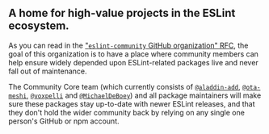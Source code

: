 ## A home for high-value projects in the ESLint ecosystem.

As you can read in the
["`eslint-community` GitHub organization" RFC](https://github.com/eslint/rfcs/tree/main/designs/2022-community-eslint-org),
the goal of this organization is to have a place where community members can
help ensure widely depended upon ESLint-related packages live and never fall out
of maintenance.

The Community Core team (which currently consists of
[`@aladdin-add`](https://github.com/aladdin-add),
[`@ota-meshi`](https://github.com/ota-meshi),
[`@voxpelli`](https://github.com/voxpelli) and
[`@MichaelDeBoey`](https://github.com/MichaelDeBoey)) and all package
maintainers will make sure these packages stay up-to-date with newer ESLint
releases, and that they don't hold the wider community back by relying on any single one
person's GitHub or npm account.
